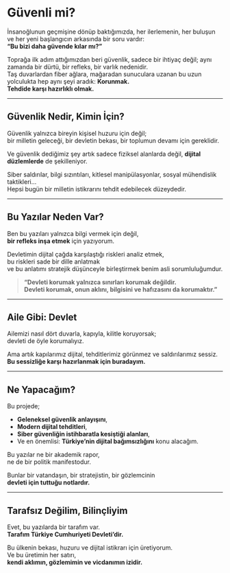 # Güvenli mi?

İnsanoğlunun geçmişine dönüp baktığımızda, her ilerlemenin, her buluşun ve her yeni başlangıcın arkasında bir soru vardır:  
**“Bu bizi daha güvende kılar mı?”**

Toprağa ilk adım attığımızdan beri güvenlik, sadece bir ihtiyaç değil; aynı zamanda bir dürtü, bir refleks, bir varlık nedenidir.  
Taş duvarlardan fiber ağlara, mağaradan sunuculara uzanan bu uzun yolculukta hep aynı şeyi aradık: **Korunmak.**  
**Tehdide karşı hazırlıklı olmak.**

---

## Güvenlik Nedir, Kimin İçin?

Güvenlik yalnızca bireyin kişisel huzuru için değil;  
bir milletin geleceği, bir devletin bekası, bir toplumun devamı için gereklidir.

Ve güvenlik dediğimiz şey artık sadece fiziksel alanlarda değil, **dijital düzlemlerde** de şekilleniyor.

Siber saldırılar, bilgi sızıntıları, kitlesel manipülasyonlar, sosyal mühendislik taktikleri...  
Hepsi bugün bir milletin istikrarını tehdit edebilecek düzeydedir.

---

## Bu Yazılar Neden Var?

Ben bu yazıları yalnızca bilgi vermek için değil,  
**bir refleks inşa etmek** için yazıyorum.

Devletimin dijital çağda karşılaştığı riskleri analiz etmek,  
bu riskleri sade bir dille anlatmak  
ve bu anlatımı stratejik düşünceyle birleştirmek benim asli sorumluluğumdur.

> **“Devleti korumak yalnızca sınırları korumak değildir.  
Devleti korumak, onun aklını, bilgisini ve hafızasını da korumaktır.”**

---

## Aile Gibi: Devlet

Ailemizi nasıl dört duvarla, kapıyla, kilitle koruyorsak;  
devleti de öyle korumalıyız.

Ama artık kapılarımız dijital, tehditlerimiz görünmez ve saldırılarımız sessiz.  
**Bu sessizliğe karşı hazırlanmak için buradayım.**

---

## Ne Yapacağım?

Bu projede;

- **Geleneksel güvenlik anlayışını**,  
- **Modern dijital tehditleri**,  
- **Siber güvenliğin istihbaratla kesiştiği alanları**,  
- Ve en önemlisi: **Türkiye’nin dijital bağımsızlığını** konu alacağım.

Bu yazılar ne bir akademik rapor,  
ne de bir politik manifestodur.

Bunlar bir vatandaşın, bir stratejistin, bir gözlemcinin  
**devleti için tuttuğu notlardır.**

---

## Tarafsız Değilim, Bilinçliyim

Evet, bu yazılarda bir tarafım var.  
**Tarafım Türkiye Cumhuriyeti Devleti’dir.**

Bu ülkenin bekası, huzuru ve dijital istikrarı için üretiyorum.  
Ve bu üretimin her satırı,  
**kendi aklımın, gözlemimin ve vicdanımın izidir.**
